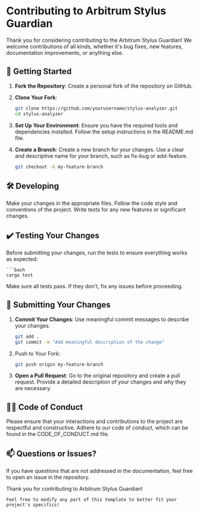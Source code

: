# Contributing to Arbitrum Stylus Guardian

Thank you for considering contributing to the Arbitrum Stylus Guardian! We welcome contributions of all kinds, whether it's bug fixes, new features, documentation improvements, or anything else.

## 🚀 Getting Started

1. **Fork the Repository**: Create a personal fork of the repository on GitHub.

2. **Clone Your Fork**:
   ```bash
   git clone https://github.com/yourusername/stylus-analyzer.git
   cd stylus-analyzer

3. **Set Up Your Environment**: Ensure you have the required tools and dependencies installed. Follow the setup instructions in the README.md file.

4. **Create a Branch**: Create a new branch for your changes. Use a clear and descriptive name for your branch, such as fix-bug or add-feature.

    ```bash
    git checkout -b my-feature-branch

## 🛠️ Developing
Make your changes in the appropriate files.
Follow the code style and conventions of the project.
Write tests for any new features or significant changes.

## ✔️ Testing Your Changes
Before submitting your changes, run the tests to ensure everything works as expected:

    ```bash
    cargo test

Make sure all tests pass. If they don't, fix any issues before proceeding.

## 📜 Submitting Your Changes

1. **Commit Your Changes**: Use meaningful commit messages to describe your changes.

    ```bash
    git add .
    git commit -m "Add meaningful description of the change"

2. Push to Your Fork:

    ```bash
    git push origin my-feature-branch

3. **Open a Pull Request**: Go to the original repository and create a pull request. Provide a detailed description of your changes and why they are necessary.

## 👩‍💻 Code of Conduct

Please ensure that your interactions and contributions to the project are respectful and constructive. Adhere to our code of conduct, which can be found in the CODE_OF_CONDUCT.md file.

## 📫 Questions or Issues?

If you have questions that are not addressed in the documentation, feel free to open an issue in the repository.

Thank you for contributing to Arbitrum Stylus Guardian!

```Feel free to modify any part of this template to better fit your project's specifics!```
